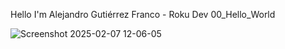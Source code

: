 Hello I'm Alejandro Gutiérrez Franco - Roku Dev 
00_Hello_World


![Screenshot 2025-02-07 12-06-05](https://github.com/user-attachments/assets/ae4c72d5-617c-4d16-92c4-a1e8a02b45a5)
